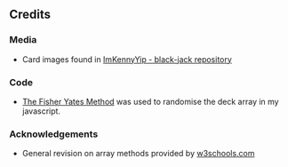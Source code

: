 ## Credits

### Media

- Card images found in [ImKennyYip - black-jack repository](https://github.com/ImKennyYip/black-jack)

### Code

- [The Fisher Yates Method](https://www.w3schools.com/js/js_array_sort.asp) was used to randomise the deck array in my javascript.

### Acknowledgements

- General revision on array methods provided by [w3schools.com](https://www.w3schools.com/js/js_array_methods.asp)

